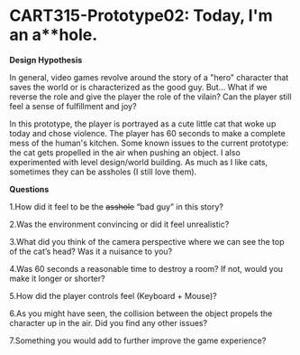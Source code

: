 # CART315-Prototype02: Today, I'm an a**hole.
 
**Design Hypothesis**

In general, video games revolve around the story of a "hero" character that saves the world or is characterized as the good guy. But… What if we reverse the role and give the player the role of the vilain? Can the player still feel a sense of fulfillment and joy?

In this prototype, the player is portrayed as a cute little cat that woke up today and chose violence. The player has 60 seconds to make a complete mess of the human's kitchen. Some known issues to the current prototype: the cat gets propelled in the air when pushing an object. I also experimented with level design/world building. As much as I like cats, sometimes they can be assholes (I still love them).

**Questions**  

1.How did it feel to be the ~~asshole~~ “bad guy” in this story?

2.Was the environment convincing or did it feel unrealistic?

3.What did you think of the camera perspective where we can see the top of the cat’s head? Was it a nuisance to you?

4.Was 60 seconds a reasonable time to destroy a room? If not, would you make it longer or shorter?

5.How did the player controls feel (Keyboard + Mouse)? 

6.As you might have seen, the collision between the object propels the character up in the air. Did you find any other issues?

7.Something you would add to further improve the game experience?
